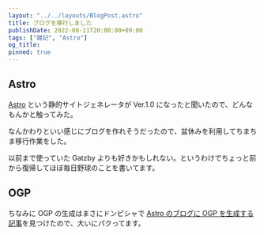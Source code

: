 ```yaml
---
layout: "../../layouts/BlogPost.astro"
title: ブログを移行しました
publishDate: 2022-08-11T20:00:00+09:00
tags: ["雑記", "Astro"]
og_title: 
pinned: true
---
```


## Astro

[Astro](https://astro.build/) という静的サイトジェネレータが Ver.1.0 になったと聞いたので、どんなもんかと触ってみた。

なんかわりといい感じにブログを作れそうだったので、盆休みを利用してちまちま移行作業をした。

以前まで使っていた Gatzby よりも好きかもしれない。というわけでちょっと前から復帰してほぼ毎日野球のことを書いてます。

## OGP

ちなみに OGP の生成はまさにドンピシャで [Astro のブログに OGP を生成する記事](https://macoshita.me/posts/create-og-image-by-node-canvas/)を見つけたので、大いにパクってます。
